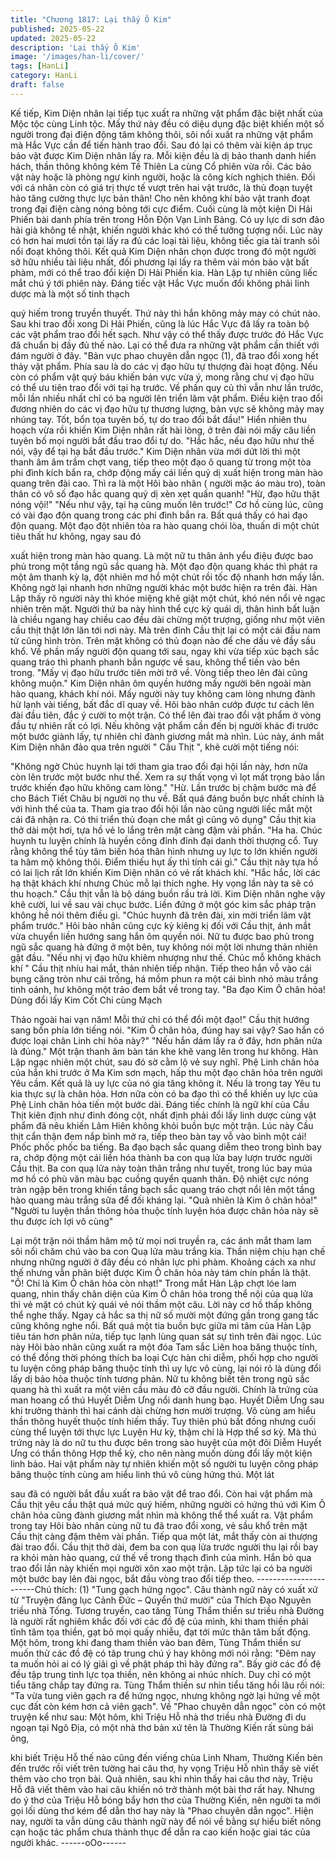 ```yaml
---
title: "Chương 1817: Lại thấy Ô Kim"
published: 2025-05-22
updated: 2025-05-22
description: 'Lại thấy Ô Kim'
image: '/images/han-li/cover/'
tags: [HanLi]
category: HanLi
draft: false
---
```


Kế tiếp, Kim Diện nhân lại tiếp tục xuất ra những vật phẩm đặc
biệt nhất của Mộc tộc cùng Linh tộc.
Mấy thứ này đều có diệu dụng đặc biệt khiến một số người trong
đại điện động tâm không thôi, sôi nổi xuất ra những vật phẩm mà
Hắc Vực cần để tiến hành trao đổi.
Sau đó lại có thêm vài kiện áp trục bảo vật được Kim Diện nhân
lấy ra.
Mỗi kiện đều là dị bảo thanh danh hiển hách, thần thông không
kém Tề Thiên La cùng Cổ phiên vừa rồi.
Các bảo vật này hoặc là phòng ngự kinh người, hoặc là công kích
nghịch thiên. Đối với cá nhân còn có giá trị thực tế vượt trên hai
vật trước, là thủ đoạn tuyệt hảo tăng cường thực lực bản thân!
Cho nên không khí bảo vật tranh đoạt trong đại điện càng nóng
bỏng tới cực điểm.
Cuối cùng là một kiện Di Hải Phiến bài danh phía trên trong Hỗn
Độn Vạn Linh Bảng. Có uy lực di sơn đảo hải già không tế nhật,
khiến người khác khó có thể tưởng tượng nổi.
Lúc này có hơn hai mươi tồn tại lấy ra đủ các loại tài liệu, không
tiếc gia tài tranh sôi nổi đoạt không thôi.
Kết quả Kim Diện nhân chọn được trong đó một người sở hữu
nhiều tài liệu nhất, đối phương lại lấy ra thêm vài món bảo vật bất
phàm, mới có thể trao đổi kiện Di Hải Phiến kia.
Hàn Lập tự nhiên cũng liếc mắt chú ý tới phiên này. Đáng tiếc vật
Hắc Vực muốn đổi không phải linh dược mà là một số tinh thạch

quý hiếm trong truyền thuyết. Thứ này thì hắn không mảy may có
chút nào.
Sau khi trao đổi xong Di Hải Phiến, cũng là lúc Hắc Vực đã lấy ra
toàn bộ các vật phẩm trao đổi hết sạch.
Như vậy có thể thấy được trước đó Hắc Vực đã chuẩn bị đầy đủ
thế nào. Lại có thể đưa ra những vật phẩm cần thiết với đám
người ở đây.
"Bản vực phao chuyên dẫn ngọc (1), đã trao đổi xong hết thảy vật
phẩm. Phía sau là do các vị đạo hữu tự thượng đài hoạt động.
Nếu còn có phẩm vật quý báu khiến bản vực vừa ý, mong rằng
chư vị đạo hữu có thể ưu tiên trao đổi với tại hạ trước. Về phần
quy củ thì vẫn như lần trước, mỗi lần nhiều nhất chỉ có ba người
lên triển lãm vật phẩm. Điều kiện trao đổi đương nhiên do các vị
đạo hữu tự thương lượng, bản vực sẽ không mảy may nhúng tay.
Tốt, bổn tọa tuyên bố, tự do trao đổi bắt đầu!" Hiển nhiên thu
hoạch vừa rồi khiến Kim Diện nhân rất hài lòng, ở trên đài nói
mấy câu liền tuyên bố mọi người bắt đầu trao đổi tự do.
"Hắc hắc, nếu đạo hữu như thế nói, vậy để tại hạ bắt đầu trước."
Kim Diện nhân vừa mới dứt lời thì một thanh âm âm trầm chợt
vang, tiếp theo một đạo ô quang từ trong một tòa phi đình kích
bắn ra, chớp động mấy cái liền quỷ dị xuất hiện trong màn hào
quang trên đài cao.
Thì ra là một Hôi bào nhân ( người mặc áo màu tro), toàn thân có
vô số đạo hắc quang quỷ dị xèn xẹt quấn quanh!
"Hừ, đạo hữu thật nóng vội!"
"Nếu như vậy, tại hạ cũng muốn lên trước!"
Cơ hồ cùng lúc, cũng có vài đạo độn quang trong các phi đình
bắn ra.
Bất quá thấy có hai đạo độn quang. Một đạo đột nhiên tỏa ra hào
quang chói lòa, thuấn di một chút tiêu thất hư không, ngay sau đó

xuất hiện trong màn hào quang.
Là một nữ tu thân ảnh yểu điệu được bao phủ trong một tầng ngũ
sắc quang hà.
Một đạo độn quang khác thì phát ra một âm thanh kỳ lạ, đột nhiên
mơ hồ một chút rồi tốc độ nhanh hơn mấy lần. Không ngờ lại
nhanh hơn những người khác một bước hiện ra trên đài.
Hàn Lập thấy rõ người này thì khóe miệng khẽ giật một chút, khó
nén nổi vẻ ngạc nhiên trên mặt.
Người thứ ba này hình thể cực kỳ quái dị, thân hình bất luận là
chiều ngang hay chiều cao đều dài chừng một trượng, giống như
một viên cầu thịt thật lớn lăn tới nơi này.
Mà trên đỉnh Cầu thịt lại có một cái đầu nam tử cũng hình tròn.
Trên mặt không có thủ đoạn nào để che dấu vẻ đầy sầu khổ.
Về phần mấy người độn quang tới sau, ngay khi vừa tiếp xúc
bạch sắc quang tráo thì phanh phanh bắn ngược về sau, không
thể tiến vào bên trong.
"Mấy vị đạo hữu trước tiên mời trở về. Vòng tiếp theo lên đài cũng
không muộn." Kim Diện nhân ôm quyền hướng mấy người bên
ngoài màn hào quang, khách khí nói.
Mấy người này tuy không cam lòng nhưng đành hừ lạnh vài tiếng,
bất đắc dĩ quay về.
Hôi bào nhân cướp được tư cách lên đài đầu tiên, đắc ý cười to
một trận.
Có thể lên đài trao đổi vật phẩm ở vòng đầu tự nhiên rất có lợi.
Nếu không vật phẩm cần đến bị người khác đi trước một bước
giành lấy, tự nhiên chỉ đành giương mắt mà nhìn.
Lúc này, ánh mắt Kim Diện nhân đảo qua trên người " Cầu Thịt ",
khẽ cười một tiếng nói:

"Không ngờ Chúc huynh lại tới tham gia trao đổi đại hội lần này,
hơn nữa còn lên trước một bước như thế. Xem ra sự thất vọng vì
lọt mất trọng bảo lần trước khiến đạo hữu không cam lòng."
"Hừ. Lần trước bị chậm bước mà để cho Bách Tiết Châu bị người
nọ thu về. Bất quá đáng buồn bực nhất chính là với hình thể của
ta. Tham gia trao đổi hội lần nào cũng người liếc mắt một cái đã
nhận ra. Có thi triển thủ đoạn che mắt gì cũng vô dụng" Cầu thịt
kia thở dài một hơi, tựa hồ vẻ lo lắng trên mặt càng đậm vài phần.
"Ha ha. Chúc huynh tu luyện chính là huyền công đỉnh đỉnh đại
danh thời thượng cổ. Tuy rằng không thể tùy tâm biến hóa thân
hình nhưng uy lực to lớn khiến người ta hâm mộ không thôi. Điểm
thiếu hụt ấy thì tính cái gì."
Cầu thịt này tựa hồ có lai lịch rất lớn khiến Kim Diện nhân có vẻ
rất khách khí.
"Hắc hắc, lời các hạ thật khách khí nhưng Chúc mỗ lại thích nghe.
Hy vọng lần này ta sẽ có thu hoạch." Cầu thịt vẫn là bộ dáng buồn
rầu trả lời.
Kim Diện nhân nghe vậy khẽ cười, lui về sau vài chục bước. Liền
đứng ở một góc kim sắc pháp trận không hề nói thêm điều gì.
"Chúc huynh đã trên đài, xin mời triển lãm vật phẩm trước." Hôi
bào nhân cũng cực kỳ kiêng kị đối với Cầu thịt, ánh mắt vừa
chuyển liền hướng sang hắn ôm quyền nói.
Nữ tu được bao phủ trong ngũ sắc quang hà đứng ở một bên, tuy
không nói một lời nhưng thản nhiên gật đầu.
"Nếu nhị vị đạo hữu khiêm nhượng như thế. Chúc mỗ không
khách khí " Cầu thịt nhíu hai mắt, thản nhiên tiếp nhận.
Tiếp theo hắn vỗ vào cái bụng căng tròn như cái trống, há mồm
phun ra một cái bình nhỏ màu trắng tinh oánh, hư không một trảo
đem bắt về trong tay.
"Ba đạo Kim Ô chân hỏa! Dùng đổi lấy Kim Cốt Chi cùng Mạch

Thảo ngoài hai vạn năm! Mỗi thứ chỉ có thể đổi một đạo!" Cầu thịt
hướng sang bốn phía lớn tiếng nói.
"Kim Ô chân hỏa, đúng hay sai vậy? Sao hắn có được loại chân
Linh chi hỏa này?"
"Nếu hắn dám lấy ra ở đây, hơn phân nửa là đúng."
Một trận thanh âm bàn tán khe khẽ vang lên trong hư không. Hàn
Lập ngạc nhiên một chút, sau đó sờ cằm lộ vẻ suy nghĩ.
Phệ Linh chân hỏa của hắn khi trước ở Ma Kim sơn mạch, hấp
thu một đạo chân hỏa trên người Yêu cầm. Kết quả là uy lực của
nó gia tăng không ít. Nếu là trong tay Yêu tu kia thực sự là chân
hỏa. Hơn nữa còn có ba đạo thì có thể khiến uy lực của Phệ Linh
chân hỏa tiến một bước dài.
Đáng tiếc chính là ngữ khí của Cầu Thịt kiên định như đinh đóng
cột, nhất định phải đổi lấy linh dược cùng vật phẩm đã nêu khiến
Lâm Hiên không khỏi buồn bực một trận.
Lúc này Cầu thịt cẩn thận đem nắp bình mở ra, tiếp theo bàn tay
vỗ vào bình một cái!
Phốc phốc phốc ba tiếng. Ba đạo bạch sắc quang diễm theo trong
bình bay ra, chớp động một cái liền hóa thành ba con quạ lửa bay
lượn trước người Cầu thịt.
Ba con quạ lửa này toàn thân trắng như tuyết, trong lúc bay múa
mơ hồ có phù văn màu bạc cuồng quyển quanh thân.
Độ nhiệt cực nóng tràn ngập bên trong khiến tầng bạch sắc
quang tráo chợt nổi lên một tầng hào quang màu trắng sữa để đối
kháng lại.
"Quả nhiên là Kim ô chân hỏa!"
"Người tu luyện thần thông hỏa thuộc tính luyện hóa được chân
hỏa này sẽ thu được ích lợi vô cùng"

Lại một trận nói thầm hâm mộ từ mọi nơi truyền ra, các ánh mắt
tham lam sôi nổi chăm chú vào ba con Quạ lửa màu trắng kia.
Thần niệm chịu hạn chế nhưng những người ở đây đều có nhãn
lực phi phàm. Khoảng cách xa như thế nhưng vẫn phân biệt được
Kim Ô chân hỏa này tám chín phần là thật.
"Ồ! Chỉ là Kim Ô chân hỏa còn nhạt!"
Trong mắt Hàn Lập chợt lóe lam quang, nhìn thấy chân diện của
Kim Ô chân hỏa trong thể nội của quạ lửa thì vẻ mặt có chút kỳ
quái vẻ nói thầm một câu.
Lời này cơ hồ thấp không thể nghe thấy. Ngay cả hắc sa thị nữ số
mười một đứng gần trong gang tấc cũng không nghe nổi.
Bất quá một tia buồn bực giữa mi tâm của Hàn Lập tiêu tán hơn
phân nửa, tiếp tục lạnh lùng quan sát sự tình trên đài ngọc.
Lúc này Hôi bào nhân cũng xuất ra một đóa Tam sắc Liên hoa
băng thuộc tính, có thể đồng thời phóng thích ba loại Cực hàn chi
diễm, phối hợp cho người tu luyện công pháp băng thuộc tính thì
uy lực vô cùng, lại nói rõ là dùng đổi lấy dị bảo hỏa thuộc tính
tương phản.
Nữ tu không biết tên trong ngũ sắc quang hà thì xuất ra một viên
cầu màu đỏ cỡ đầu người. Chính là trứng của man hoang cổ thú
Huyết Diễm Ưng nổi danh hung bạo.
Huyết Diễm Ưng sau khi trưởng thành thì hai cánh dài chừng hơn
mười trượng. Vô cùng am hiểu thần thông huyết thuộc tính hiếm
thấy. Tuy thiên phú bất đồng nhưng cuối cùng thể luyện tới thực
lực Luyện Hư kỳ, thậm chí là Hợp thể sơ kỳ.
Mà thú trứng này là do nữ tu thu được bên trong sào huyệt của
một đôi Diễm Huyết Ưng có thần thông Hợp thể kỳ, cho nên nàng
muốn dùng đổi lấy một kiện linh bảo.
Hai vật phẩm này tự nhiên khiến một số người tu luyện công pháp
băng thuộc tính cùng am hiểu linh thú vô cùng hứng thú. Một lát

sau đã có người bắt đầu xuất ra bảo vật để trao đổi.
Còn hai vật phẩm mà Cầu thịt yêu cầu thật quá mức quý hiếm,
những người có hứng thú với Kim Ô chân hỏa cũng đành giương
mắt nhìn mà không thể thể xuất ra.
Vật phẩm trong tay Hôi bào nhân cùng nữ tu đã trao đổi xong, vẻ
sầu khổ trên mặt Cầu thịt càng đậm thêm vài phần.
Tiếp qua một lát, mắt thấy còn ai thượng đài trao đổi. Cầu thịt thở
dài, đem ba con quạ lửa trước người thu lại rồi bay ra khỏi màn
hào quang, cứ thế về trong thạch đình của mình.
Hắn bỏ qua trao đổi lần này khiến mọi người xôn xao một trận.
Lập tức lại có ba người một bước bay lên đài ngọc, bắt đầu vòng
trao đổi tiếp theo.
-----------------------Chú thích: (1) "Tung gạch hứng ngọc".
Câu thành ngữ này có xuất xứ từ "Truyện đăng lục Cảnh Đức –
Quyển thứ mười" của Thích Đạo Nguyên triều nhà Tống.
Tương truyền, cao tăng Tùng Thẩm thiền sư triều nhà Đường là
người rất nghiêm khắc đối với các đồ đệ của mình, khi tham thiền
phải tĩnh tâm tọa thiền, gạt bỏ mọi quấy nhiễu, đạt tới mức thân
tâm bất động. Một hôm, trong khi đang tham thiền vào ban đêm,
Tùng Thẩm thiền sư muốn thử các đồ đệ có tâp trung chú ý hay
không mới nói rằng: "Đêm nay ta muốn hỏi ai có lý giải gì về phật
pháp thì hãy đứng ra". Bấy giờ các đồ đệ đều tập trung tinh lực
tọa thiền, nên không ai nhúc nhích. Duy chỉ có một tiểu tăng chắp
tay đứng ra. Tùng Thẩm thiền sư nhìn tiểu tăng hồi lâu rồi nói: "Ta
vừa tung viên gạch ra để hứng ngọc, nhưng không ngờ lại hứng
về một cục đất còn kém hơn cả viên gạch".
Về "Phao chuyên dẫn ngọc" còn có một truyện kể như sau: Một
hôm, khi Triệu Hỗ nhà thơ triều nhà Đường đi du ngoạn tại Ngô
Địa, có một nhà thơ bản xứ tên là Thường Kiến rất sùng bái ông,

khi biết Triệu Hỗ thế nào cũng đến viếng chùa Linh Nham,
Thường Kiến bèn đến trước rồi viết trên tường hai câu thơ, hy
vọng Triệu Hỗ nhìn thấy sẽ viết thêm vào cho trọn bài. Quả nhiên,
sau khi nhìn thấy hai câu thơ này, Triệu Hỗ đã viết thêm vào hai
câu khiến nó trở thành một bài thơ rất hay. Nhưng do ý thơ của
Triệu Hỗ bóng bẩy hơn thơ của Thường Kiến, nên người ta mới
gọi lối dùng thơ kém để dẫn thơ hay này là "Phao chuyên dẫn
ngọc".
Hiện nay, người ta vẫn dùng câu thành ngữ này để nói về bằng
sự hiểu biết nông cạn hoặc tác phẩm chưa thành thục để dẫn ra
cao kiến hoặc giai tác của người khác.
------oOo------

